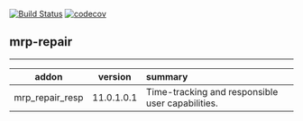 [![Build Status](https://travis-ci.org/Domatix/mrp-repair.svg?branch=11.0)](https://travis-ci.org/Domatix/mrp-repair)
[![codecov](https://codecov.io/gh/Domatix/mrp-repair/branch/11.0/graph/badge.svg)](https://codecov.io/gh/Domatix/mrp-repair)

<h2>mrp-repair</h2>

***

| addon        | version           | summary  |
| ------------- |:-------------:| :-----|
| mrp_repair_resp|11.0.1.0.1  | Time-tracking and responsible user capabilities. |

